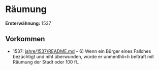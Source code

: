 # Räumung

**Ersterwähnung:** 1537

## Vorkommen
- 1537: [jahre/1537/README.md](../jahre/1537/README.md) – 6) Wenn ein Bürger eines Falſches bezüchtigt und
niht überwunden, würde er unmenſhli<h beſtraft mit
Räumung der Stadt oder 100 fl...
